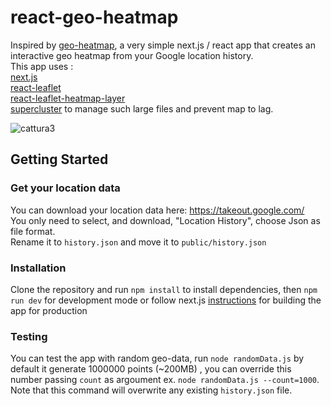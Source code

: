 # react-geo-heatmap
Inspired by [geo-heatmap](https://github.com/luka1199/geo-heatmap), a very simple next.js / react app that creates an interactive geo heatmap from your Google location history.   
This app uses :  
[next.js](https://github.com/zeit/next.js)  
[react-leaflet](https://github.com/PaulLeCam/react-leaflet)  
[react-leaflet-heatmap-layer](https://github.com/OpenGov/react-leaflet-heatmap-layer)  
[supercluster](https://github.com/mapbox/supercluster#readme)  to manage such large files and prevent map to lag.

![cattura3](https://user-images.githubusercontent.com/8511928/70744801-c89c4700-1d22-11ea-9728-d99ef3010a68.gif)

## Getting Started
### Get your location data
You can download  your location data here: https://takeout.google.com/  
You only need to select, and download, "Location History", choose Json as file format.  
Rename it to `history.json` and  move it to  `public/history.json`  

### Installation
Clone the repository and run `npm install` to install dependencies, then `npm run dev`  for development mode or  follow next.js [instructions](https://nextjs.org/learn/basics/deploying-a-nextjs-app) for building the app for production

### Testing
You can test the app with random geo-data, run `node randomData.js` by default it  generate 1000000 points (~200MB) , you can override this number passing `count` as argoument ex. `node randomData.js --count=1000`.  
Note that this command will overwrite any existing `history.json` file.
